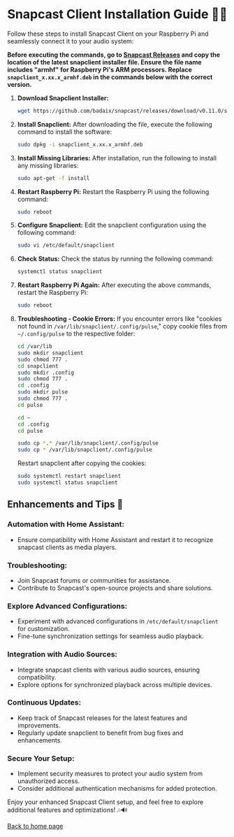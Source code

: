 # Snapcast Client Installation Guide 🎵🔧

Follow these steps to install Snapcast Client on your Raspberry Pi and seamlessly connect it to your audio system:

**Before executing the commands, go to [Snapcast Releases](https://github.com/badaix/snapcast/releases) and copy the location of the latest snapclient installer file. Ensure the file name includes "armhf" for Raspberry Pi's ARM processors. Replace `snapclient_x.xx.x_armhf.deb` in the commands below with the correct version.**

1. **Download Snapclient Installer:**
   ```bash
   wget https://github.com/badaix/snapcast/releases/download/v0.11.0/snapclient.xx.x_armhf.deb
   ```

2. **Install Snapclient:**
   After downloading the file, execute the following command to install the software:
   ```bash
   sudo dpkg -i snapclient_x.xx.x_armhf.deb
   ```

3. **Install Missing Libraries:**
   After installation, run the following to install any missing libraries:
   ```bash
   sudo apt-get -f install
   ```

4. **Restart Raspberry Pi:**
   Restart the Raspberry Pi using the following command:
   ```bash
   sudo reboot
   ```

5. **Configure Snapclient:**
   Edit the snapclient configuration using the following command:
   ```bash
   sudo vi /etc/default/snapclient
   ```

6. **Check Status:**
   Check the status by running the following command:
   ```bash
   systemctl status snapclient
   ```

7. **Restart Raspberry Pi Again:**
   After executing the above commands, restart the Raspberry Pi:
   ```bash
   sudo reboot
   ```

8. **Troubleshooting - Cookie Errors:**
   If you encounter errors like "cookies not found in `/var/lib/snapclient/.config/pulse`," copy cookie files from `~/.config/pulse` to the respective folder:
   ```bash
   cd /var/lib
   sudo mkdir snapclient
   sudo chmod 777 .
   cd snapclient
   sudo mkdir .config
   sudo chmod 777 .
   cd .config
   sudo mkdir pulse
   sudo chmod 777 .
   cd pulse

   cd ~
   cd .config
   cd pulse

   sudo cp *.* /var/lib/snapclient/.config/pulse
   sudo cp * /var/lib/snapclient/.config/pulse
   ```

   Restart snapclient after copying the cookies:
   ```bash
   sudo systemctl restart snapclient
   sudo systemctl status snapclient
   ```

## Enhancements and Tips 🚀

### Automation with Home Assistant:
- Ensure compatibility with Home Assistant and restart it to recognize snapcast clients as media players.

### Troubleshooting:
- Join Snapcast forums or communities for assistance.
- Contribute to Snapcast's open-source projects and share solutions.

### Explore Advanced Configurations:
- Experiment with advanced configurations in `/etc/default/snapclient` for customization.
- Fine-tune synchronization settings for seamless audio playback.

### Integration with Audio Sources:
- Integrate snapcast clients with various audio sources, ensuring compatibility.
- Explore options for synchronized playback across multiple devices.

### Continuous Updates:
- Keep track of Snapcast releases for the latest features and improvements.
- Regularly update snapclient to benefit from bug fixes and enhancements.

### Secure Your Setup:
- Implement security measures to protect your audio system from unauthorized access.
- Consider additional authentication mechanisms for added protection.

Enjoy your enhanced Snapcast Client setup, and feel free to explore additional features and optimizations! 🎶🔊


[Back to home page](https://github.com/footcricket05/EchoLink)
